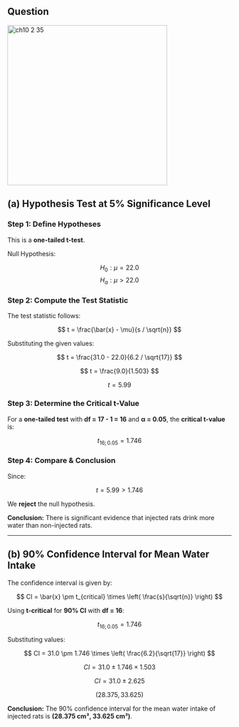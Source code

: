 ## Question
<img width="359" alt="ch10 2 35" src="https://github.com/user-attachments/assets/04059ec4-66e9-4285-89cc-7b24762e849b" />

## **(a) Hypothesis Test at 5% Significance Level**

### **Step 1: Define Hypotheses**

This is a **one-tailed t-test**.

Null Hypothesis:

$$H_0: \mu = 22.0$$
$$H_a: \mu > 22.0$$



### **Step 2: Compute the Test Statistic**

The test statistic follows:

$$
t = \frac{\bar{x} - \mu}{s / \sqrt{n}}
$$

Substituting the given values:

$$
t = \frac{31.0 - 22.0}{6.2 / \sqrt{17}}
$$

$$
t = \frac{9.0}{1.503}
$$

$$
t = 5.99$$

### **Step 3: Determine the Critical t-Value**
For a **one-tailed test** with **df = 17 - 1 = 16** and **α = 0.05**, the **critical t-value** is:

$$t_{16;0.05} = 1.746$$

### **Step 4: Compare & Conclusion**
Since:

$$t = 5.99 > 1.746$$

We **reject** the null hypothesis.

**Conclusion:** There is significant evidence that injected rats drink more water than non-injected rats.

---

## **(b) 90% Confidence Interval for Mean Water Intake**

The confidence interval is given by:

$$
CI = \bar{x} \pm t_{critical} \times \left( \frac{s}{\sqrt{n}} \right)
$$

Using **t-critical** for **90% CI** with **df = 16**:

$$t_{16;0.05} = 1.746$$

Substituting values:

$$
CI = 31.0 \pm 1.746 \times \left( \frac{6.2}{\sqrt{17}} \right)
$$

$$
CI = 31.0 \pm 1.746 \times 1.503
$$

$$
CI = 31.0 \pm 2.625
$$

$$
(28.375, 33.625)
$$

**Conclusion:** The 90% confidence interval for the mean water intake of injected rats is **(28.375 cm³, 33.625 cm³)**.
